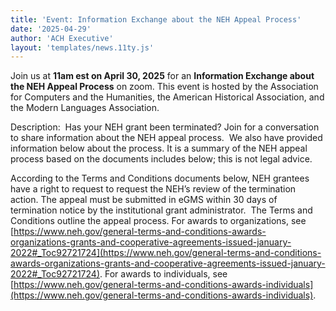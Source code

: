 ```yaml
---
title: 'Event: Information Exchange about the NEH Appeal Process'
date: '2025-04-29'
author: 'ACH Executive'
layout: 'templates/news.11ty.js'
---
```

Join us at **11am est on April 30, 2025** for an **Information Exchange about the NEH Appeal Process** on zoom. This event is hosted by the Association for Computers and the Humanities, the American Historical Association, and the Modern Languages Association.

Description:  Has your NEH grant been terminated? Join for a conversation to share information about the NEH appeal process.  We also have provided information below about the process. It is a summary of the NEH appeal process based on the documents includes below; this is not legal advice.

According to the Terms and Conditions documents below, NEH grantees have a right to request to request the NEH’s review of the termination action. The appeal must be submitted in eGMS within 30 days of termination notice by the institutional grant administrator.  The Terms and Conditions outline the appeal process. For awards to organizations, see [https://www.neh.gov/general-terms-and-conditions-awards-organizations-grants-and-cooperative-agreements-issued-january-2022#_Toc92721724](https://www.neh.gov/general-terms-and-conditions-awards-organizations-grants-and-cooperative-agreements-issued-january-2022#_Toc92721724). For awards to individuals, see [https://www.neh.gov/general-terms-and-conditions-awards-individuals](https://www.neh.gov/general-terms-and-conditions-awards-individuals).
